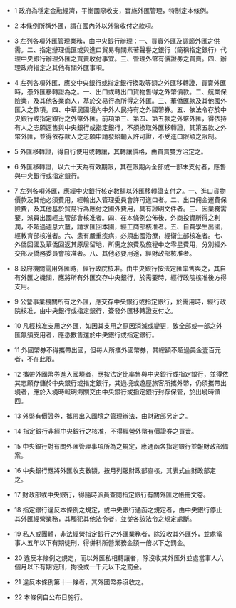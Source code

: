 * 1 政府為穩定金融經濟，平衡國際收支，實施外匯管理，特制定本條例。

* 2 本條例所稱外匯，謂在國內外以外幣收付之款項。

* 3 左列各項外匯管理業務，由中央銀行辦理：一、買賣外匯及調節外匯之供需。二、指定辦理僑匯或與進口貿易有關素著聲譽之銀行（簡稱指定銀行）代理中央銀行辦理外匯之買賣收付事宜。三、管理外幣有價證券之買賣。四、辦理政府指定之其他有關外匯事項。

* 4 左列各項外匯，應交中央銀行或指定銀行換取等額之外匯移轉證，買賣外匯時，憑外匯移轉證為之。一、出口或轉出口貨物售得之外幣價款。二、航業保險業，及其他各業商人，基於交易行為所得之外匯。三、華僑匯款及其他國外匯入之款項。四、中華民國境內中外人民持有之外國幣券。五、依法令存於中央銀行或指定銀行之外幣外匯。前項第三、第四、第五款之外幣外匯，得依持有人之志願逕售與中央銀行或指定銀行，不須換取外匯移轉證，其第五款之外幣外匯，並得依存款人之志願申請發給輸入許可證，不受進口限額之限制。

* 5 外匯移轉證，得自行使用或轉讓，其轉讓價格，由買賣雙方洽定之。

* 6 外匯移轉證，以六十天為有效期限，其在限期內全部或一部未支付者，應售與中央銀行或指定銀行。

* 7 左列各項外匯，應經中央銀行核定數額以外匯移轉證支付之。一、進口貨物價款及其他必須費用，經輸出入管理委員會許可進口者。二、出口佣金運費保險費，及其他基於貿易行為應付之國外費用，具有證明文件者。三、因業務需要，派員出國經主管部會核准者。四、在本條例公佈後，外商投資所得之利潤，不超過週息六釐，請求匯回本國，經工商部核准者。五、自費學生出國，經教育部核准者。六、患有嚴重疾病，必須出國治療，經衛生部核准者。七、外僑回國及華僑回返其原居留地，所需之旅費及旅程中之零星費用，分別經外交部及僑務委員會核准者。八、其他必要用途，經財政部核准者。

* 8 政府機關需用外匯時，經行政院核准。由中央銀行按法定匯率售與之，其自有外匯之機關，應將所有外匯交存中央銀行，於需要時，經行政院核准後方得支用。

* 9 公營事業機關所有之外匯，應交存中央銀行或指定銀行，於需用時，經行政院核准，由中央銀行或指定銀行，簽發外匯移轉證支付之。

* 10 凡經核准支用之外匯，如因其支用之原因消滅或變更，致全部或一部之外匯無須支用者，應悉數售還於中央銀行或指定銀行。

* 11 外國幣券不得攜帶出國，但每人所攜外國幣券，其總額不超過美金壹百元者，不在此限。

* 12 攜帶外國幣券進入國境者，應按法定比率售與中央銀行或指定銀行，並得依其志願存儲於中央銀行或指定銀行，其過境或遊歷旅客所攜外幣，仍須攜帶出境者，應於入境時報明海關交由中央銀行或指定銀行封存保管，於出境時領回。

* 13 外幣有價證券，攜帶出入國境之管理辦法，由財政部另定之。

* 14 指定銀行非經中央銀行之核准，不得經營外幣有價證券之買賣。

* 15 中央銀行對有關外匯管理事項所為之規定，應通函各指定銀行並報財政部備案。

* 16 中央銀行應將外匯收支數額，按月列報財政部查核，其表式由財政部定之。

* 17 財政部或中央銀行，得隨時派員查閱指定銀行有關外匯之帳冊文卷。

* 18 指定銀行違反本條例之規定，或中央銀行通函之規定者，由中央銀行停止其外匯經營業務，其觸犯其他法令者，並從各該法令之規定處斷。

* 19 私人或團體，非法經營指定銀行之外匯業務者，除沒收其外匯外，並處當事人五年以下有期徒刑，得併科所營業務金額一倍以下之罰金。

* 20 違反本條例之規定，而以外匯私相轉讓者，除沒收其外匯外並處當事人六個月以下有期徒刑，拘役或一千元以下之罰金。

* 21 違反本條例第十一條者，其外國幣券沒收之。

* 22 本條例自公布日施行。


